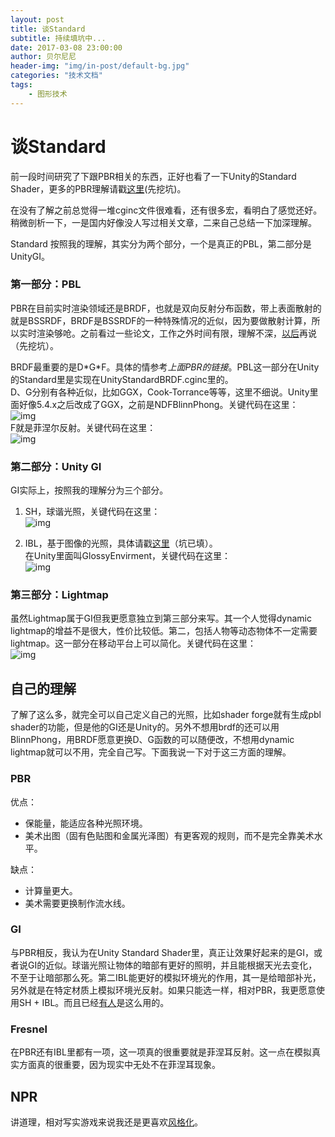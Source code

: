 ```yaml
---
layout: post
title: 谈Standard
subtitle: 持续填坑中...
date: 2017-03-08 23:00:00
author: 贝尔尼尼
header-img: "img/in-post/default-bg.jpg"
categories: "技术文档"
tags:
    - 图形技术
---
```



# 谈Standard

前一段时间研究了下跟PBR相关的东西，正好也看了一下Unity的Standard Shader，更多的PBR理解请戳[这里](/2017/xx/xx/talk-brdf/)(先挖坑)。

在没有了解之前总觉得一堆cginc文件很难看，还有很多宏，看明白了感觉还好。稍微剖析一下，一是国内好像没人写过相关文章，二来自己总结一下加深理解。

Standard 按照我的理解，其实分为两个部分，一个是真正的PBL，第二部分是UnityGI。

### 第一部分：PBL
PBR在目前实时渲染领域还是BRDF，也就是双向反射分布函数，带上表面散射的就是BSSRDF，BRDF是BSSRDF的一种特殊情况的近似，因为要做散射计算，所以实时渲染够呛。之前看过一些论文，工作之外时间有限，理解不深，[以后](/2017/xx/xx/talk-brdf/)再说（先挖坑）。

BRDF最重要的是D\*G\*F。具体的情参考*上面PBR的链接*。PBL这一部分在Unity的Standard里是实现在UnityStandardBRDF.cginc里的。  
D、G分别有各种近似，比如GGX，Cook-Torrance等等，这里不细说。Unity里面好像5.4.x之后改成了GGX，之前是NDFBlinnPhong。关键代码在这里：  
![img](/img/in-post/talk-standard/brdf_code.jpg)  
F就是菲涅尔反射。关键代码在这里：  
![img](/img/in-post/talk-standard/fresnel_code.jpg)  

### 第二部分：Unity GI
GI实际上，按照我的理解分为三个部分。
1. SH，球谐光照，关键代码在这里：  
![img](/img/in-post/talk-standard/sh_code.jpg)

2. IBL，基于图像的光照，具体请戳[这里](/2017/03/15/talk-ibl/)（坑已填）。  
在Unity里面叫GlossyEnvirment，关键代码在这里：  
![img](/img/in-post/talk-standard/ibl_code.jpg)


### 第三部分：Lightmap  
虽然Lightmap属于GI但我更愿意独立到第三部分来写。其一个人觉得dynamic lightmap的增益不是很大，性价比较低。第二，包括人物等动态物体不一定需要lightmap。这一部分在移动平台上可以简化。关键代码在这里：  
![img](/img/in-post/talk-standard/lightmap_code.jpg)


## 自己的理解

了解了这么多，就完全可以自己定义自己的光照，比如shader forge就有生成pbl shader的功能，但是他的GI还是Unity的。另外不想用brdf的还可以用BlinnPhong，用BRDF愿意更换D、G函数的可以随便改，不想用dynamic lightmap就可以不用，完全自己写。下面我说一下对于这三方面的理解。

### PBR  
优点：  
- 保能量，能适应各种光照环境。  
- 美术出图（固有色贴图和金属光泽图）有更客观的规则，而不是完全靠美术水平。  
 
缺点：  
- 计算量更大。  
- 美术需要更换制作流水线。  

### GI
与PBR相反，我认为在Unity Standard Shader里，真正让效果好起来的是GI，或者说GI的近似。球谐光照让物体的暗部有更好的照明，并且能根据天光去变化，不至于让暗部那么死。第二IBL能更好的模拟环境光的作用，其一是给暗部补光，另外就是在特定材质上模拟环境光反射。如果只能选一样，相对PBR，我更愿意使用SH + IBL。而且已经[有人](https://www.marmoset.co/skyshop/)是这么用的。

### Fresnel
在PBR还有IBL里都有一项，这一项真的很重要就是菲涅耳反射。这一点在模拟真实方面真的很重要，因为现实中无处不在菲涅耳现象。

## NPR
讲道理，相对写实游戏来说我还是更喜欢[风格化](/2017/03/03/talk-npr/)。

